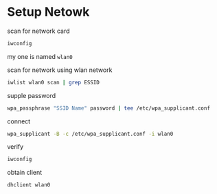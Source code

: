 # Setup Netowk

scan for network card
```sh
iwconfig
```

my one is named `wlan0`

scan for network using wlan network
```sh
iwlist wlan0 scan | grep ESSID
```

supple password
```sh
wpa_passphrase "SSID Name" password | tee /etc/wpa_supplicant.conf
```

connect
```sh
wpa_supplicant -B -c /etc/wpa_supplicant.conf -i wlan0
```


verify
```sh
iwconfig
```

obtain client
```sh
dhclient wlan0
```